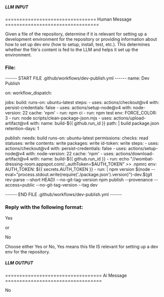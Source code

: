 ##### LLM INPUT #####
================================ Human Message =================================

Given a file of the repository, determine if it is relevant for setting up a development environment for the repository or providing information about how to set up dev env (how to setup, install, test, etc.). This determines whether the file's content is fed to the LLM and helps it set up the environment.

### File:
------ START FILE .github/workflows/dev-publish.yml ------
name: Dev Publish

on:
  workflow_dispatch:

jobs:
  build:
    runs-on: ubuntu-latest
    steps:
      - uses: actions/checkout@v4
        with:
          persist-credentials: false
      - uses: actions/setup-node@v4
        with:
          node-version: 22
          cache: 'npm'
      - run: npm ci
      - run: npm test
        env:
          FORCE_COLOR: 3
      - run: node scripts/clean-package-json.mjs
      - uses: actions/upload-artifact@v4
        with:
          name: build-${{ github.run_id }}
          path: |
            build
            package.json
          retention-days: 1

  publish:
    needs: build
    runs-on: ubuntu-latest
    permissions:
      checks: read
      statuses: write
      contents: write
      packages: write
      id-token: write
    steps:
      - uses: actions/checkout@v4
        with:
          persist-credentials: false
      - uses: actions/setup-node@v4
        with:
          node-version: 22
          cache: 'npm'
      - uses: actions/download-artifact@v4
        with:
          name: build-${{ github.run_id }}
      - run: echo "//wombat-dressing-room.appspot.com/:_authToken=$AUTH_TOKEN" >> .npmrc
        env:
          AUTH_TOKEN: ${{ secrets.AUTH_TOKEN }}
      - run: |
          npm version $(node --eval="process.stdout.write(require('./package.json').version)")-dev.$(git rev-parse --short HEAD) --no-git-tag-version
          npm publish --provenance --access=public --no-git-tag-version --tag dev

------ END FILE .github/workflows/dev-publish.yml ------

### Reply with the following format:

<rel>Yes</rel>

or

<rel>No</rel>

Choose either Yes or No, Yes means this file IS relevant for setting up a dev env for the repository.

##### LLM OUTPUT #####
================================== Ai Message ==================================

<rel>No</rel>